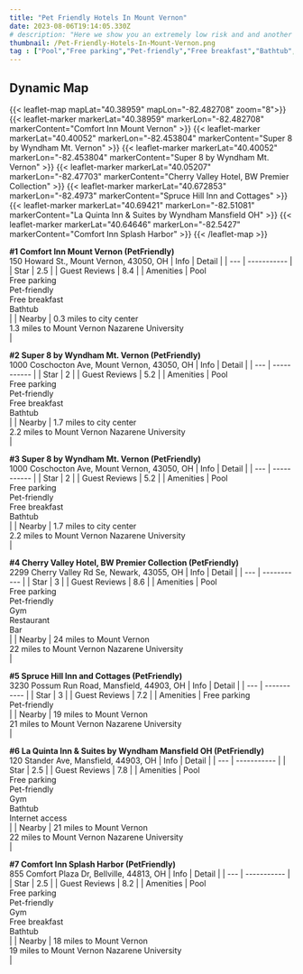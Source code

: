 ```yaml
---
title: "Pet Friendly Hotels In Mount Vernon"
date: 2023-08-06T19:14:05.330Z
# description: "Here we show you an extremely low risk and and another medium risk approach to earn passive income "
thumbnail: /Pet-Friendly-Hotels-In-Mount-Vernon.png
tag : ["Pool","Free parking","Pet-friendly","Free breakfast","Bathtub","Gym","Restaurant","Bar","Internet access"]
---
```


## Dynamic Map
{{< leaflet-map  mapLat="40.38959" mapLon="-82.482708" zoom="8">}}
    {{< leaflet-marker markerLat="40.38959" markerLon="-82.482708" markerContent="Comfort Inn Mount Vernon" >}}
    {{< leaflet-marker markerLat="40.40052" markerLon="-82.453804" markerContent="Super 8 by Wyndham Mt. Vernon" >}}
    {{< leaflet-marker markerLat="40.40052" markerLon="-82.453804" markerContent="Super 8 by Wyndham Mt. Vernon" >}}
    {{< leaflet-marker markerLat="40.05207" markerLon="-82.47703" markerContent="Cherry Valley Hotel, BW Premier Collection" >}}
    {{< leaflet-marker markerLat="40.672853" markerLon="-82.4973" markerContent="Spruce Hill Inn and Cottages" >}}
    {{< leaflet-marker markerLat="40.69421" markerLon="-82.51081" markerContent="La Quinta Inn & Suites by Wyndham Mansfield OH" >}}
    {{< leaflet-marker markerLat="40.64646" markerLon="-82.5427" markerContent="Comfort Inn Splash Harbor" >}}
{{< /leaflet-map >}}


**#1 Comfort Inn Mount Vernon (PetFriendly)**<br>150 Howard St., Mount Vernon, 43050, OH
| Info | Detail |
| --- | ----------- |
| Star | 2.5 |
| Guest Reviews | 8.4 |
| Amenities | Pool<br>Free parking<br>Pet-friendly<br>Free breakfast<br>Bathtub<br> |
| Nearby | 0.3 miles to city center<br>1.3 miles to Mount Vernon Nazarene University<br> |

**#2 Super 8 by Wyndham Mt. Vernon (PetFriendly)**<br>1000 Coschocton Ave, Mount Vernon, 43050, OH
| Info | Detail |
| --- | ----------- |
| Star | 2 |
| Guest Reviews | 5.2 |
| Amenities | Pool<br>Free parking<br>Pet-friendly<br>Free breakfast<br>Bathtub<br> |
| Nearby | 1.7 miles to city center<br>2.2 miles to Mount Vernon Nazarene University<br> |

**#3 Super 8 by Wyndham Mt. Vernon (PetFriendly)**<br>1000 Coschocton Ave, Mount Vernon, 43050, OH
| Info | Detail |
| --- | ----------- |
| Star | 2 |
| Guest Reviews | 5.2 |
| Amenities | Pool<br>Free parking<br>Pet-friendly<br>Free breakfast<br>Bathtub<br> |
| Nearby | 1.7 miles to city center<br>2.2 miles to Mount Vernon Nazarene University<br> |

**#4 Cherry Valley Hotel, BW Premier Collection (PetFriendly)**<br>2299 Cherry Valley Rd Se, Newark, 43055, OH
| Info | Detail |
| --- | ----------- |
| Star | 3 |
| Guest Reviews | 8.6 |
| Amenities | Pool<br>Free parking<br>Pet-friendly<br>Gym<br>Restaurant<br>Bar<br> |
| Nearby | 24 miles to Mount Vernon<br>22 miles to Mount Vernon Nazarene University<br> |

**#5 Spruce Hill Inn and Cottages (PetFriendly)**<br>3230 Possum Run Road, Mansfield, 44903, OH
| Info | Detail |
| --- | ----------- |
| Star | 3 |
| Guest Reviews | 7.2 |
| Amenities | Free parking<br>Pet-friendly<br> |
| Nearby | 19 miles to Mount Vernon<br>21 miles to Mount Vernon Nazarene University<br> |

**#6 La Quinta Inn & Suites by Wyndham Mansfield OH (PetFriendly)**<br>120 Stander Ave, Mansfield, 44903, OH
| Info | Detail |
| --- | ----------- |
| Star | 2.5 |
| Guest Reviews | 7.8 |
| Amenities | Pool<br>Free parking<br>Pet-friendly<br>Gym<br>Bathtub<br>Internet access<br> |
| Nearby | 21 miles to Mount Vernon<br>22 miles to Mount Vernon Nazarene University<br> |

**#7 Comfort Inn Splash Harbor (PetFriendly)**<br>855 Comfort Plaza Dr, Bellville, 44813, OH
| Info | Detail |
| --- | ----------- |
| Star | 2.5 |
| Guest Reviews | 8.2 |
| Amenities | Pool<br>Free parking<br>Pet-friendly<br>Gym<br>Free breakfast<br>Bathtub<br> |
| Nearby | 18 miles to Mount Vernon<br>19 miles to Mount Vernon Nazarene University<br> |

